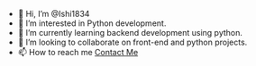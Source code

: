 - 👋 Hi, I’m @Ishi1834
- 👀 I’m interested in Python development.
- 🌱 I’m currently learning backend development using python.
- 💞️ I’m looking to collaborate on front-end and python projects.
- 📫 How to reach me [Contact Me](mailto:sadiqkhalif@hotmail.com)

<!---
Ishi1834/Ishi1834 is a ✨ special ✨ repository because its `README.md` (this file) appears on your GitHub profile.
You can click the Preview link to take a look at your changes.
--->
